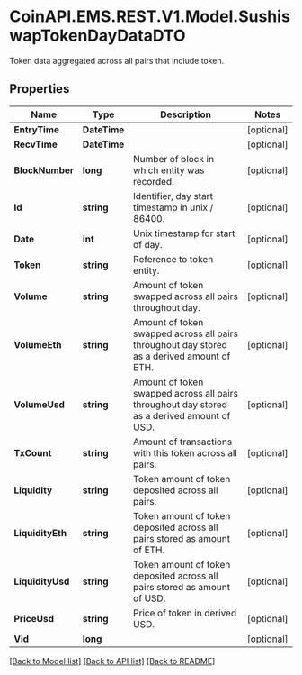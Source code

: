 # CoinAPI.EMS.REST.V1.Model.SushiswapTokenDayDataDTO
Token data aggregated across all pairs that include token.

## Properties

Name | Type | Description | Notes
------------ | ------------- | ------------- | -------------
**EntryTime** | **DateTime** |  | [optional] 
**RecvTime** | **DateTime** |  | [optional] 
**BlockNumber** | **long** | Number of block in which entity was recorded. | [optional] 
**Id** | **string** | Identifier, day start timestamp in unix / 86400. | [optional] 
**Date** | **int** | Unix timestamp for start of day. | [optional] 
**Token** | **string** | Reference to token entity. | [optional] 
**Volume** | **string** | Amount of token swapped across all pairs throughout day. | [optional] 
**VolumeEth** | **string** | Amount of token swapped across all pairs throughout day stored as a derived amount of ETH. | [optional] 
**VolumeUsd** | **string** | Amount of token swapped across all pairs throughout day stored as a derived amount of USD. | [optional] 
**TxCount** | **string** | Amount of transactions with this token across all pairs. | [optional] 
**Liquidity** | **string** | Token amount of token deposited across all pairs. | [optional] 
**LiquidityEth** | **string** | Token amount of token deposited across all pairs stored as amount of ETH. | [optional] 
**LiquidityUsd** | **string** | Token amount of token deposited across all pairs stored as amount of USD. | [optional] 
**PriceUsd** | **string** | Price of token in derived USD. | [optional] 
**Vid** | **long** |  | [optional] 

[[Back to Model list]](../README.md#documentation-for-models) [[Back to API list]](../README.md#documentation-for-api-endpoints) [[Back to README]](../README.md)

